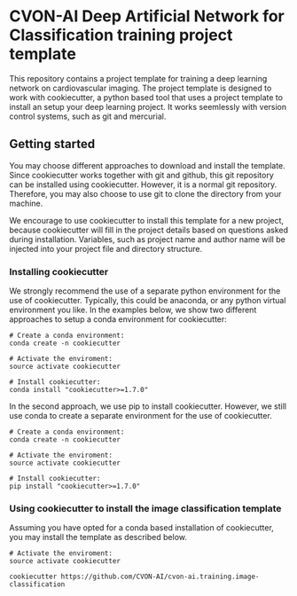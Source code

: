 # CVON-AI Deep Artificial Network for Classification training project template
This repository contains a project template for training a deep learning network on cardiovascular imaging.
The project template is designed to work with cookiecutter, a python based tool that uses a project template
to install an setup your deep learning project. It works seemlessly with version control systems, such as
git and mercurial. 

## Getting started
You may choose different approaches to download and install the template.
Since cookiecutter works together with git and github, this git repository can be installed
using cookiecutter. However, it is a normal git repository. Therefore, you may also choose
to use git to clone the directory from your machine.

We encourage to use cookiecutter to install this template for a new project, because
cookiecutter will fill in the project details based on questions asked during installation. 
Variables, such as project name and author name will be injected into your project file and
directory structure.

### Installing cookiecutter
We strongly recommend the use of a separate python environment for the use of cookiecutter. 
Typically, this could be anaconda, or any python virtual environment you like. In the examples
below, we show two different approaches to setup a conda environment for cookiecutter:

```
# Create a conda environment:
conda create -n cookiecutter

# Activate the enviroment:
source activate cookiecutter

# Install cookiecutter:
conda install "cookiecutter>=1.7.0"
```

In the second approach, we use pip to install cookiecutter. However, we still use conda
to create a separate environment for the use of cookiecutter.
```
# Create a conda environment:
conda create -n cookiecutter

# Activate the enviroment:
source activate cookiecutter

# Install cookiecutter:
pip install "cookiecutter>=1.7.0"
```

### Using cookiecutter to install the image classification template
Assuming you have opted for a conda based installation of cookiecutter,
you may install the template as described below.

```
# Activate the enviroment:
source activate cookiecutter

cookiecutter https://github.com/CVON-AI/cvon-ai.training.image-classification
```